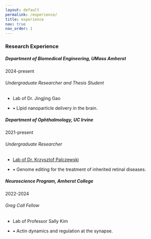 ```yaml
---
layout: default
permalink: /experience/
title: experience
nav: true
nav_order: 1
---
```

<h3 class="mt-4">Research Experience</h3>

<div class="card mt-3">
  <div class="p-3">
    <div class="row">
      <div class="col-sm-10">
        <h5 class="font-weight-bold">Department of Biomedical Engineering, UMass Amherst</h5>
      </div>
      <div class="col-sm-2 text-left text-sm-right">
        <span class="badge font-weight-bold success-color text-uppercase align-middle">
            2024-present
        </span>
      </div>
    </div>
    <h6 class="font-italic mt-2 mt-sm-0">Undergraduate Researcher and Thesis Student</h6>
    <ul class="card-text font-weight-light list-group list-group-flush">
      <li class="list-group-item">Lab of Dr. Jingjing Gao</li>
    </ul>
    <ul class="card-text font-weight-light list-group list-group-flush">
      <li class="list-group-item">&#x2022; Lipid nanoparticle delivery in the brain.</li>
    </ul>
  </div>
</div>

<div class="card mt-3">
  <div class="p-3">
    <div class="row">
      <div class="col-sm-10">
        <h5 class="font-weight-bold">Department of Ophthalmology, UC Irvine</h5>
      </div>
      <div class="col-sm-2 text-left text-sm-right">
        <span class="badge font-weight-bold success-color text-uppercase align-middle">
            2021-present
        </span>
      </div>
    </div>
    <h6 class="font-italic mt-2 mt-sm-0">Undergraduate Researcher</h6>
    <ul class="card-text font-weight-light list-group list-group-flush">
      <li class="list-group-item"><a href="https://ctvr.uci.edu/">Lab of Dr. Krzysztof Palczewski</a></li>
    </ul>
    <ul class="card-text font-weight-light list-group list-group-flush">
      <li class="list-group-item">&#x2022; Genome editing for the treatment of inherited retinal diseases.</li>
    </ul>
  </div>
</div>

<div class="card mt-3">
  <div class="p-3">
    <div class="row">
      <div class="col-sm-10">
        <h5 class="font-weight-bold">Neuroscience Program, Amherst College</h5>
      </div>
      <div class="col-sm-2 text-left text-sm-right">
        <span class="badge font-weight-bold stylish-color text-uppercase align-middle">
            2022-2024
        </span>
      </div>
    </div>
    <h6 class="font-italic mt-2 mt-sm-0">Greg Call Fellow</h6>
    <ul class="card-text font-weight-light list-group list-group-flush">
      <li class="list-group-item">Lab of Professor Sally Kim</li>
    </ul>
    <ul class="card-text font-weight-light list-group list-group-flush">
      <li class="list-group-item">&#x2022; Actin dynamics and regulation at the synapse.</li>
    </ul>
  </div>
</div>
